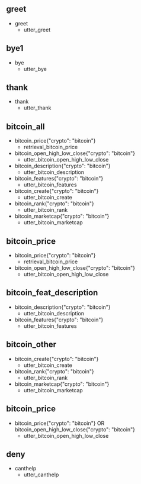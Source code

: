 ## greet
* greet
  - utter_greet

## bye1
* bye
  - utter_bye

## thank
* thank
  - utter_thank

## bitcoin_all
* bitcoin_price{"crypto": "bitcoin"}
  - retrieval_bitcoin_price
* bitcoin_open_high_low_close{"crypto": "bitcoin"}
  - utter_bitcoin_open_high_low_close
* bitcoin_description{"crypto": "bitcoin"}
  - utter_bitcoin_description
* bitcoin_features{"crypto": "bitcoin"}
  - utter_bitcoin_features
* bitcoin_create{"crypto": "bitcoin"}
  - utter_bitcoin_create
* bitcoin_rank{"crypto": "bitcoin"}
  - utter_bitcoin_rank
* bitcoin_marketcap{"crypto": "bitcoin"}
  - utter_bitcoin_marketcap

## bitcoin_price
* bitcoin_price{"crypto": "bitcoin"}
  - retrieval_bitcoin_price
* bitcoin_open_high_low_close{"crypto": "bitcoin"}
  - utter_bitcoin_open_high_low_close

## bitcoin_feat_description
* bitcoin_description{"crypto": "bitcoin"}
  - utter_bitcoin_description
* bitcoin_features{"crypto": "bitcoin"}
  - utter_bitcoin_features

## bitcoin_other
* bitcoin_create{"crypto": "bitcoin"}
  - utter_bitcoin_create
* bitcoin_rank{"crypto": "bitcoin"}
  - utter_bitcoin_rank
* bitcoin_marketcap{"crypto": "bitcoin"}
  - utter_bitcoin_marketcap

## bitcoin_price
* bitcoin_price{"crypto": "bitcoin"} OR bitcoin_open_high_low_close{"crypto": "bitcoin"}
  - utter_bitcoin_open_high_low_close

## deny
* canthelp
  - utter_canthelp
